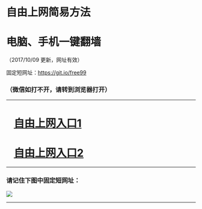 ﻿# 自由上网简易方法

# 电脑、手机一键翻墙

（2017/10/09 更新，网址有效）

固定短网址：https://git.io/free99

### （微信如打不开，请转到浏览器打开）


***





# &nbsp;&nbsp; <a href="http://ft1072628105.fwq-tz-1001.info/fwqtz01.html?t=100900119332 " target="_blank">自由上网入口1</a>
# &nbsp;&nbsp; <a href="http://ft2605624868.fwq-tz-1002.info/fwqtz02.html?t=100900115673 " target="_blank">自由上网入口2</a>
***

### 请记住下图中固定短网址：

<img src="https://s3-us-west-2.amazonaws.com/fwq-1001/yjfq-20170905okok.png" /> 


***

